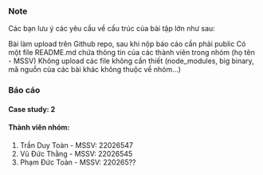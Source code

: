 ### Note
Các bạn lưu ý các yêu cầu về cấu trúc của bài tập lớn như sau:

Bài làm upload trên Github repo, sau khi nộp báo cáo cần phải public
Có một file README.md chứa thông tin của các thành viên trong nhóm (họ tên - MSSV)
Không upload các file không cần thiết (node_modules, big binary, mã nguồn của các bài khác không thuộc về nhóm...) 

### Báo cáo
#### Case study: 2
#### Thành viên nhóm:
1. Trần Duy Toàn - MSSV: 22026547
2. Vũ Đức Thằng - MSSV: 22026545
3. Phạm Đức Toàn - MSSV: 220265??